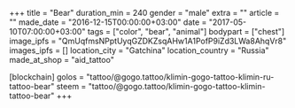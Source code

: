 +++
title = "Bear"
duration_min = 240
gender = "male"
extra = ""
article = ""
made_date = "2016-12-15T00:00:00+03:00"
date = "2017-05-10T07:00:00+03:00"
tags = ["color", "bear", "animal"]
bodypart = ["chest"]
image_ipfs = "QmUqfmsNPptUyqGZDKZsqAHw1A1PofP9iZd3LWa8AhqVr8"
images_ipfs = []
location_city = "Gatchina"
location_country = "Russia"
made_at_shop = "aid_tattoo"

[blockchain]
golos = "tattoo/@gogo.tattoo/klimin-gogo-tattoo-klimin-ru-tattoo-bear"
steem = "tattoo/@gogo.tattoo/klimin-gogo-tattoo-klimin-tattoo-bear"
+++
